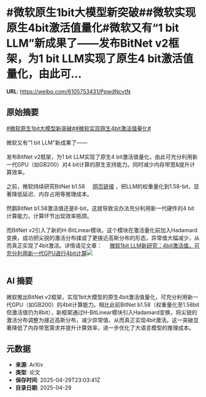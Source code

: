 # #微软原生1bit大模型新突破##微软实现原生4bit激活值量化#微软又有“1 bit LLM”新成果了——发布BitNet v2框架，为1 bit LLM实现了原生4 bit激活值量化，由此可...

**URL**: https://weibo.com/6105753431/PpwdNcvtN

## 原始摘要

<a href="https://m.weibo.cn/search?containerid=231522type%3D1%26t%3D10%26q%3D%23%E5%BE%AE%E8%BD%AF%E5%8E%9F%E7%94%9F1bit%E5%A4%A7%E6%A8%A1%E5%9E%8B%E6%96%B0%E7%AA%81%E7%A0%B4%23&amp;extparam=%23%E5%BE%AE%E8%BD%AF%E5%8E%9F%E7%94%9F1bit%E5%A4%A7%E6%A8%A1%E5%9E%8B%E6%96%B0%E7%AA%81%E7%A0%B4%23" data-hide=""><span class="surl-text">#微软原生1bit大模型新突破#</span></a><a href="https://m.weibo.cn/search?containerid=231522type%3D1%26t%3D10%26q%3D%23%E5%BE%AE%E8%BD%AF%E5%AE%9E%E7%8E%B0%E5%8E%9F%E7%94%9F4bit%E6%BF%80%E6%B4%BB%E5%80%BC%E9%87%8F%E5%8C%96%23&amp;extparam=%23%E5%BE%AE%E8%BD%AF%E5%AE%9E%E7%8E%B0%E5%8E%9F%E7%94%9F4bit%E6%BF%80%E6%B4%BB%E5%80%BC%E9%87%8F%E5%8C%96%23" data-hide=""><span class="surl-text">#微软实现原生4bit激活值量化#</span></a><br><br>微软又有“1 bit LLM”新成果了——<br><br>发布BitNet v2框架，为1 bit LLM实现了原生4 bit激活值量化，由此可充分利用新一代GPU（如GB200）对4 bit计算的原生支持能力。同时减少内存带宽&amp;提升计算效率。<br><br>之前，微软持续研究BitNet b1.58 <a href="https://weibo.com/6105753431/PohITnfFD" data-hide=""><span class="url-icon"><img style="width: 1rem;height: 1rem" src="https://h5.sinaimg.cn/upload/2015/09/25/3/timeline_card_small_web_default.png" referrerpolicy="no-referrer"></span><span class="surl-text">网页链接</span></a> ，把LLM的权重量化到1.58-bit，显著降低延迟、内存占用等推理成本。<br><br>然鹅BitNet b1.58激活值还是8-bit，这就导致没办法充分利用新一代硬件的4 bit计算能力，计算环节出现效率瓶颈。<br><br>而BitNet v2引入了新的H-BitLinear模块。这个模块在激活量化前加入Hadamard变换，成功把尖锐的激活分布揉成了更接近高斯分布的形态，异常值大幅减少，从而真正实现了4bit激活。详情请见文章： <a href="https://weibo.com/ttarticle/p/show?id=2309405160820635205867" data-hide=""><span class="url-icon"><img style="width: 1rem;height: 1rem" src="https://h5.sinaimg.cn/upload/2015/09/25/3/timeline_card_small_article_default.png" referrerpolicy="no-referrer"></span><span class="surl-text">微软1bit LLM新研究：4bit激活值，可充分利用新一代GPU进行4bit计算</span></a><img style="" src="https://tvax3.sinaimg.cn/large/006Fd7o3gy1i0xt2yl6a5j30rs0fmgnq.jpg" referrerpolicy="no-referrer"><br><br>

## AI 摘要

微软推出BitNet v2框架，实现1bit大模型的原生4bit激活值量化，可充分利用新一代GPU（如GB200）的4bit计算能力。相比此前BitNet b1.58（权重量化至1.58bit但激活值仍为8bit），新框架通过H-BitLinear模块引入Hadamard变换，将尖锐的激活分布调整为接近高斯分布，减少异常值，从而真正实现4bit激活。这一突破显著降低了内存带宽需求并提升计算效率，进一步优化了大语言模型的推理成本。

## 元数据

- **来源**: ArXiv
- **类型**: 论文
- **保存时间**: 2025-04-29T23:03:41Z
- **目录日期**: 2025-04-29
